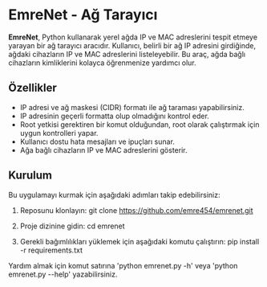 # EmreNet - Ağ Tarayıcı

**EmreNet**, Python kullanarak yerel ağda IP ve MAC adreslerini tespit etmeye yarayan bir ağ tarayıcı aracıdır. Kullanıcı, belirli bir ağ IP adresini girdiğinde, ağdaki cihazların IP ve MAC adreslerini listeleyebilir. Bu araç, ağda bağlı cihazların kimliklerini kolayca öğrenmenize yardımcı olur.

## Özellikler

- IP adresi ve ağ maskesi (CIDR) formatı ile ağ taraması yapabilirsiniz.
- IP adresinin geçerli formatta olup olmadığını kontrol eder.
- Root yetkisi gerektiren bir komut olduğundan, root olarak çalıştırmak için uygun kontrolleri yapar.
- Kullanıcı dostu hata mesajları ve ipuçları sunar.
- Ağa bağlı cihazların IP ve MAC adreslerini gösterir.

## Kurulum
Bu uygulamayı kurmak için aşağıdaki adımları takip edebilirsiniz:

1. Reposunu klonlayın:
   git clone https://github.com/emre454/emrenet.git

2. Proje dizinine gidin:
   cd emrenet

3. Gerekli bağımlılıkları yüklemek için aşağıdaki komutu çalıştırın:
   pip install -r requirements.txt


Yardım almak için komut satırına 'python emrenet.py -h' veya 'python emrenet.py --help' yazabilirsiniz.
